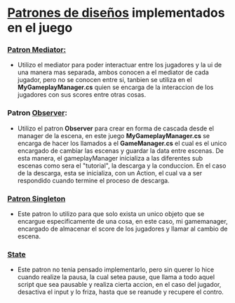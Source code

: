 # [Patrones de diseños](https://refactoring.guru/es/design-patterns) implementados en el juego

### [<b>Patron Mediator:</b>](https://refactoring.guru/es/design-patterns/mediator)
- Utilizo el mediator para poder interactuar entre los jugadores y la ui de una manera mas separada, ambos conocen a el mediator de cada jugador, pero no se conocen entre si, tanbien se utiliza en el  <b>**MyGameplayManager.cs**</b> quien se encarga de la interaccion de los jugadores con sus scores entre otras cosas.

### <b>Patron [Observer](https://refactoring.guru/es/design-patterns/observer):</b>
- Utilizo el patron <b>Observer</b> para crear en forma de cascada desde el manager de la escena, en este juego <b>**MyGameplayManager.cs**</b> se encarga de hacer los llamados a el <b>**GameManager.cs**</b>
el cual es el unico encargado de cambiar las escenas y guardar la data entre escenas. De esta manera, el gameplayManager inicializa a las diferentes sub escenas como sera el "tutorial", la descarga y la conduccion.
En el caso de la descarga, esta se inicializa, con un Action, el cual va a ser respondido cuando termine el proceso de descarga.

### [<b>Patron Singleton</b>](https://refactoring.guru/es/design-patterns/singleton)
- Este patron lo utilizo para que solo exista un unico objeto que se encargue especificamente de una cosa, en este caso, mi gamemanager, encargado de almacenar el score de los jugadores y llamar al cambio de escena.

### [<b>State</b>](https://refactoring.guru/es/design-patterns/state)
- Este patron no tenia pensado implementarlo, pero sin querer lo hice cuando realize la pausa, la cual setea pause, que llama a todo aquel script que sea pausable y realiza cierta accion, en el caso del jugador, desactiva el input y lo friza, hasta que se reanude y recupere el contro. 